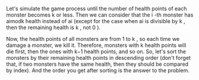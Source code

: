 <p>Let's simulate the game process until the number of health points of each monster becomes k
 or less. Then we can consider that the i
-th monster has aimodk
 health instead of ai
 (except for the case when ai
 is divisible by k
, then the remaining health is k
, not 0
).
</p>
<p>
Now, the health points of all monsters are from 1
 to k
, so each time we damage a monster, we kill it. Therefore, monsters with k
 health points will die first, then the ones with k−1
 health points, and so on. So, let's sort the monsters by their remaining health points in descending order
 (don't forget that, if two monsters have the same health, then they should be compared by index).
 And the order you get after sorting is the answer to the problem.
</p>
